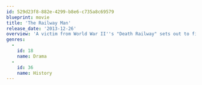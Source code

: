 ```yaml
---
id: 529d23f8-882e-4299-b8e6-c735a8c69579
blueprint: movie
title: 'The Railway Man'
release_date: '2013-12-26'
overview: 'A victim from World War II''s "Death Railway" sets out to find those responsible for his torture. A true story.'
genres:
  -
    id: 18
    name: Drama
  -
    id: 36
    name: History
---
```

